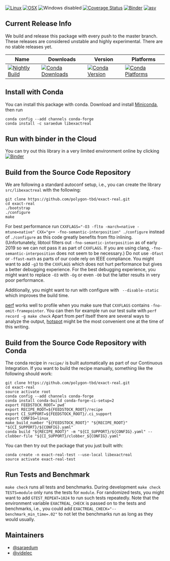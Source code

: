 [![Linux](https://img.shields.io/circleci/project/github/polygon-tbd/exact-real/master.svg?label=Linux)](https://circleci.com/gh/polygon-tbd/exact-real)
[![OSX](https://img.shields.io/travis/polygon-tbd/exact-real/master.svg?label=macOS)](https://travis-ci.org/polygon-tbd/exact-real)
![Windows disabled](https://img.shields.io/badge/Windows-disabled-lightgrey.svg)
[![Coverage Status](https://coveralls.io/repos/github/polygon-tbd/exact-real/badge.svg?branch=_conda_cache_origin_head)](https://coveralls.io/github/polygon-tbd/exact-real?branch=_conda_cache_origin_head)
[![Binder](https://mybinder.org/badge_logo.svg)](https://mybinder.org/v2/gh/polygon-tbd/exact-real/master?filepath=binder%2FSample.ipynb)
[![asv](http://img.shields.io/badge/benchmarked%20by-asv-blue.svg?style=flat)](https://polygon-tbd.github.io/exact-real-asv/)

## Current Release Info

We build and release this package with every push to the master branch. These releases are considered unstable and highly
experimental. There are no stable releases yet.

| Name | Downloads | Version | Platforms |
| --- | --- | --- | --- |
| [![Nightly Build](https://img.shields.io/badge/experimental-libexactreal-green.svg)](https://anaconda.org/saraedum/libexactreal) | [![Conda Downloads](https://img.shields.io/conda/dn/saraedum/libexactreal.svg)](https://anaconda.org/saraedum/libexactreal) | [![Conda Version](https://img.shields.io/conda/vn/saraedum/libexactreal.svg)](https://anaconda.org/saraedum/libexactreal) | [![Conda Platforms](https://img.shields.io/conda/pn/saraedum/libexactreal.svg)](https://anaconda.org/saraedum/libexactreal) |

## Install with Conda

You can install this package with conda. Download and install [Miniconda](https://conda.io/miniconda.html), then run

```
conda config --add channels conda-forge
conda install -c saraedum libexactreal
```

## Run with binder in the Cloud

You can try out this library in a very limited environment online by clicking
[![Binder](https://mybinder.org/badge_logo.svg)](https://mybinder.org/v2/gh/polygon-tbd/exact-real/master?filepath=binder%2FSample.ipynb)

## Build from the Source Code Repository

We are following a standard autoconf setup, i.e., you can create the library
`src/libexactreal` with the following:

```
git clone https://github.com/polygon-tbd/exact-real.git
cd exact-real
./bootstrap
./configure
make
```

For best performance run `CXXFLAGS="-O3 -flto -march=native -mtune=native"
CXX="g++ -fno-semantic-interposition" ./configure` instead of `./configure` as
this code greatly benefits from flto inlining. (Unfortunately, libtool filters
out `-fno-semantic-interposition` as of early 2019 so we can not pass it as
part of `CXXFLAGS`. If you are using clang, `-fno-semantic-interposition` does
not seem to be necessary.) Do not use `-Ofast` or `-ffast-math` as parts of our
code rely on IEEE compliance. You might want to add `-g3` to the `CXXFLAGS`
which does not hurt performance but gives a better debugging experience. For
the best debugging experience, you might want to replace `-O3` with `-Og` or
even `-O0` but the latter results in very poor performance.

Additionally, you might want to run with configure with ` --disable-static`
which improves the build time.

[perf](https://perf.wiki.kernel.org/index.php/Main_Page) works well to profile
when you make sure that `CXXFLAGS` contains `-fno-omit-framepointer`. You can
then for example run our test suite with `perf record -g make check`
Apart from perf itself there are several ways to analyze the output,
[hotspot](https://github.com/KDAB/hotspot) might be the most convenient one at
the time of this writing.

## Build from the Source Code Repository with Conda

The conda recipe in `recipe/` is built automatically as part of our Continuous
Integration. If you want to build the recipe manually, something like the
following should work:

```
git clone https://github.com/polygon-tbd/exact-real.git
cd exact-real
source activate root
conda config --add channels conda-forge
conda install conda-build conda-forge-ci-setup=2
export FEEDSTOCK_ROOT=`pwd`
export RECIPE_ROOT=${FEEDSTOCK_ROOT}/recipe
export CI_SUPPORT=${FEEDSTOCK_ROOT}/.ci_support
export CONFIG=linux_
make_build_number "${FEEDSTOCK_ROOT}" "${RECIPE_ROOT}" "${CI_SUPPORT}/${CONFIG}.yaml"
conda build "${RECIPE_ROOT}" -m "${CI_SUPPORT}/${CONFIG}.yaml" --clobber-file "${CI_SUPPORT}/clobber_${CONFIG}.yaml"
```

You can then try out the package that you just built with:
```
conda create -n exact-real-test --use-local libexactreal
source activate exact-real-test
```

## Run Tests and Benchmark

`make check` runs all tests and benchmarks. During development `make check TESTS=module`
only runs the tests for `module`. For randomized tests, you might want to add
`GTEST_REPEAT=1024` to run such tests repeatedly. Note that the environment
variable `EXACTREAL_CHECK` is passed on to the tests and benchmarks, i.e., you
could add `EXACTREAL_CHECK="--benchmark_min_time=.02"` to not let the
benchmarks run as long as they would usually.

## Maintainers

* [@saraedum](https://github.com/saraedum)
* [@videlec](https://github.com/videlec)

